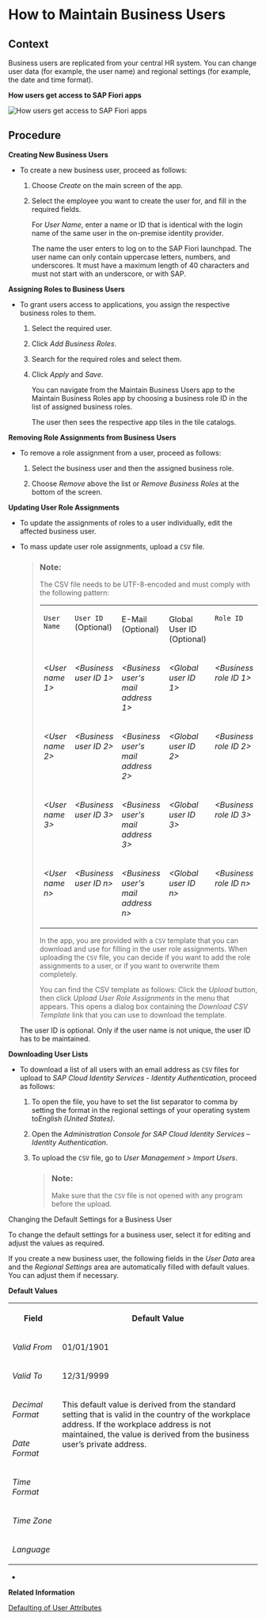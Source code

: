 <!-- loiodb1d0b4119d74dc6970adde9c85069b4 -->

# How to Maintain Business Users



<a name="loiodb1d0b4119d74dc6970adde9c85069b4__HowToMaintainBusinessUsers_context"/>

## Context

Business users are replicated from your central HR system. You can change user data \(for example, the user name\) and regional settings \(for example, the date and time format\).

  
  
**How users get access to SAP Fiori apps**

![](images/How_users_get_access_to_SAP_Fiori_apps_9ff1771.png "How users get access to SAP Fiori apps")



<a name="loiodb1d0b4119d74dc6970adde9c85069b4__HowToMaintainBusinessUsers_steps"/>

## Procedure

**Creating New Business Users**

-   To create a new business user, proceed as follows:

    1.  Choose *Create* on the main screen of the app.

    2.  Select the employee you want to create the user for, and fill in the required fields.

        For *User Name*, enter a name or ID that is identical with the login name of the same user in the on-premise identity provider.

        The name the user enters to log on to the SAP Fiori launchpad. The user name can only contain uppercase letters, numbers, and underscores. It must have a maximum length of 40 characters and must not start with an underscore, or with SAP.



**Assigning Roles to Business Users**

-   To grant users access to applications, you assign the respective business roles to them.

    1.  Select the required user.

    2.  Click *Add Business Roles*.

    3.  Search for the required roles and select them.

    4.  Click *Apply* and *Save*.

        You can navigate from the Maintain Business Users app to the Maintain Business Roles app by choosing a business role ID in the list of assigned business roles.

        The user then sees the respective app tiles in the tile catalogs.



**Removing Role Assignments from Business Users**

-   To remove a role assignment from a user, proceed as follows:

    1.  Select the business user and then the assigned business role.

    2.  Choose *Remove* above the list or *Remove Business Roles* at the bottom of the screen.



**Updating User Role Assignments**

-   To update the assignments of roles to a user individually, edit the affected business user.

-   To mass update user role assignments, upload a `CSV` file.

    > ### Note:  
    > The CSV file needs to be UTF-8-encoded and must comply with the following pattern:
    > 
    > 
    > <table>
    > <tr>
    > <td valign="top">
    > 
    > `User Name` 
    > 
    > </td>
    > <td valign="top">
    > 
    > `User ID` \(Optional\)
    > 
    > </td>
    > <td valign="top">
    > 
    > E-Mail \(Optional\)
    > 
    > </td>
    > <td valign="top">
    > 
    > Global User ID \(Optional\)
    > 
    > </td>
    > <td valign="top">
    > 
    > `Role ID`
    > 
    > </td>
    > </tr>
    > <tr>
    > <td valign="top">
    > 
    > *<User name 1\>* 
    > 
    > </td>
    > <td valign="top">
    > 
    > *<Business user ID 1\>* 
    > 
    > </td>
    > <td valign="top">
    > 
    > *<Business user's mail address 1\>*
    > 
    > </td>
    > <td valign="top">
    > 
    > *<Global user ID 1\>*
    > 
    > </td>
    > <td valign="top">
    > 
    > *<Business role ID 1\>*
    > 
    > </td>
    > </tr>
    > <tr>
    > <td valign="top">
    > 
    > *<User name 2\>* 
    > 
    > </td>
    > <td valign="top">
    > 
    > *<Business user ID 2\>* 
    > 
    > </td>
    > <td valign="top">
    > 
    > *<Business user's mail address 2\>*
    > 
    > </td>
    > <td valign="top">
    > 
    > *<Global user ID 2\>*
    > 
    > </td>
    > <td valign="top">
    > 
    > *<Business role ID 2\>*
    > 
    > </td>
    > </tr>
    > <tr>
    > <td valign="top">
    > 
    > *<User name 3\>* 
    > 
    > </td>
    > <td valign="top">
    > 
    > *<Business user ID 3\>* 
    > 
    > </td>
    > <td valign="top">
    > 
    > *<Business user's mail address 3\>*
    > 
    > </td>
    > <td valign="top">
    > 
    > *<Global user ID 3\>*
    > 
    > </td>
    > <td valign="top">
    > 
    > *<Business role ID 3\>*
    > 
    > </td>
    > </tr>
    > <tr>
    > <td valign="top">
    > 
    > *<User name n\>* 
    > 
    > </td>
    > <td valign="top">
    > 
    > *<Business user ID n\>* 
    > 
    > </td>
    > <td valign="top">
    > 
    > *<Business user's mail address n\>*
    > 
    > </td>
    > <td valign="top">
    > 
    > *<Global user ID n\>*
    > 
    > </td>
    > <td valign="top">
    > 
    > *<Business role ID n\>* 
    > 
    > </td>
    > </tr>
    > </table>
    > 
    > In the app, you are provided with a `CSV` template that you can download and use for filling in the user role assignments. When uploading the `CSV` file, you can decide if you want to add the role assignments to a user, or if you want to overwrite them completely.
    > 
    > You can find the CSV template as follows: Click the *Upload* button, then click *Upload User Role Assignments* in the menu that appears. This opens a dialog box containing the *Download CSV Template* link that you can use to download the template.

    The user ID is optional. Only if the user name is not unique, the user ID has to be maintained.


**Downloading User Lists**

-   To download a list of all users with an email address as `CSV` files for upload to *SAP Cloud Identity Services - Identity Authentication*, proceed as follows:

    1.  To open the file, you have to set the list separator to comma by setting the format in the regional settings of your operating system to*English \(United States\)*.

    2.  Open the *Administration Console for SAP Cloud Identity Services – Identity Authentication*.

    3.  To upload the `CSV` file, go to *User Management* \> *Import Users*.

        > ### Note:  
        > Make sure that the `CSV` file is not opened with any program before the upload.



Changing the Default Settings for a Business User

To change the default settings for a business user, select it for editing and adjust the values as required.

If you create a new business user, the following fields in the *User Data* area and the *Regional Settings* area are automatically filled with default values. You can adjust them if necessary.

**Default Values**


<table>
<tr>
<th valign="top">

Field

</th>
<th valign="top">

Default Value

</th>
</tr>
<tr>
<td valign="top">

*Valid From*

</td>
<td valign="top">

01/01/1901

</td>
</tr>
<tr>
<td valign="top">

*Valid To*

</td>
<td valign="top">

12/31/9999

</td>
</tr>
<tr>
<td valign="top">

*Decimal Format*

</td>
<td valign="top" rowspan="5">

This default value is derived from the standard setting that is valid in the country of the workplace address. If the workplace address is not maintained, the value is derived from the business user’s private address.

</td>
</tr>
<tr>
<td valign="top">

*Date Format*

</td>
</tr>
<tr>
<td valign="top">

*Time Format*

</td>
</tr>
<tr>
<td valign="top">

*Time Zone*

</td>
</tr>
<tr>
<td valign="top">

*Language*

</td>
</tr>
</table>

-   
**Related Information**  


[Defaulting of User Attributes](https://launchpad.support.sap.com/#/notes/3089625)

